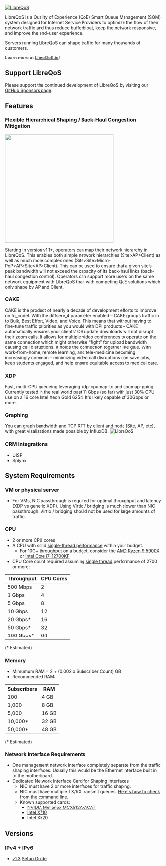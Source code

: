 <a href="https://libreqos.io/"><img alt="LibreQoS" src="https://user-images.githubusercontent.com/22501920/202913614-4ff2e506-e645-4a94-9918-d512905ab290.png"></a>

LibreQoS is a Quality of Experience (QoE) Smart Queue Management (SQM) system designed for Internet Service Providers to optimize the flow of their network traffic and thus reduce bufferbloat, keep the network responsive, and improve the end-user experience.

Servers running LibreQoS can shape traffic for many thousands of customers. 

Learn more at [LibreQoS.io](https://libreqos.io/)!

## Support LibreQoS

Please support the continued development of LibreQoS by visiting our [GitHub Sponsors page](https://github.com/sponsors/LibreQoE).

## Features
### Flexible Hierarchical Shaping / Back-Haul Congestion Mitigation
<img src="https://raw.githubusercontent.com/LibreQoE/LibreQoS/main/docs/nestedHTB2.png" width="350"></img>

Starting in version v1.1+, operators can map their network hierarchy in LibreQoS. This enables both simple network hierarchies (Site>AP>Client) as well as much more complex ones (Site>Site>Micro-PoP>AP>Site>AP>Client). This can be used to ensure that a given site’s peak bandwidth will not exceed the capacity of its back-haul links (back-haul congestion control). Operators can support more users on the same network equipment with LibreQoS than with competing QoE solutions which only shape by AP and Client.

### CAKE
CAKE is the product of nearly a decade of development efforts to improve on fq_codel. With the diffserv_4 parameter enabled – CAKE groups traffic in to Bulk, Best Effort, Video, and Voice. This means that without having to fine-tune traffic priorities as you would with DPI products – CAKE automatically ensures your clients’ OS update downloads will not disrupt their zoom calls. It allows for multiple video conferences to operate on the same connection which might otherwise “fight” for upload bandwidth causing call disruptions. It holds the connection together like glue. With work-from-home, remote learning, and tele-medicine becoming increasingly common – minimizing video call disruptions can save jobs, keep students engaged, and help ensure equitable access to medical care.

### XDP
Fast, multi-CPU queueing leveraging xdp-cpumap-tc and cpumap-pping. Currently tested in the real world past 11 Gbps (so far) with just 30% CPU use on a 16 core Intel Xeon Gold 6254. It's likely capable of 30Gbps or more.

### Graphing
You can graph bandwidth and TCP RTT by client and node (Site, AP, etc), with great visalizations made possible by InfluxDB.
<img alt="LibreQoS" src="https://raw.githubusercontent.com/LibreQoE/LibreQoS/main/docs/v1.1-alpha-preview.jpg"></a>

### CRM Integrations
* UISP
* Splynx

## System Requirements
### VM or physical server
* For VMs, NIC passthrough is required for optimal throughput and latency (XDP vs generic XDP). Using Virtio / bridging is much slower than NIC passthrough. Virtio / bridging should not be used for large amounts of traffic.

### CPU
* 2 or more CPU cores
* A CPU with solid [single-thread performance](https://www.cpubenchmark.net/singleThread.html) within your budget.
  * For 10G+ throughput on a budget, consider the [AMD Ryzen 9 5900X](https://www.bestbuy.com/site/amd-ryzen-9-5900x-4th-gen-12-core-24-threads-unlocked-desktop-processor-without-cooler/6438942.p?skuId=6438942) or [Intel Core i7-12700KF](https://www.bestbuy.com/site/intel-core-i7-12700kf-desktop-processor-12-8p-4e-cores-up-to-5-0-ghz-unlocked-lga1700-600-series-chipset-125w/6483674.p?skuId=6483674)
* CPU Core count required assuming [single thread](https://www.cpubenchmark.net/singleThread.html) performance of 2700 or more:

| Throughput    | CPU Cores     |
| ------------- | ------------- |
| 500 Mbps      | 2             |
| 1 Gbps        | 4             |
| 5 Gbps        | 8             |
| 10 Gbps       | 12            |
| 20 Gbps*      | 16            |
| 50 Gbps*      | 32            |
| 100 Gbps*     | 64            |

(* Estimated)

### Memory
* Mimumum RAM = 2 + (0.002 x Subscriber Count) GB
* Recommended RAM:

| Subscribers   | RAM           |
| ------------- | ------------- |
| 100           | 4 GB          |
| 1,000         | 8 GB          |
| 5,000         | 16 GB         |
| 10,000*       | 32 GB         |
| 50,000*       | 48 GB         |

(* Estimated)

### Network Interface Requirements
* One management network interface completely separate from the traffic shaping interfaces. Usually this would be the Ethernet interface built in to the motherboard.
* Dedicated Network Interface Card for Shaping Interfaces
  * NIC must have 2 or more interfaces for traffic shaping.
  * NIC must have multiple TX/RX transmit queues. [Here's how to check from the command line](https://serverfault.com/questions/772380/how-to-tell-if-nic-has-multiqueue-enabled).
  * Known supported cards:
    * [NVIDIA Mellanox MCX512A-ACAT](https://www.fs.com/products/119649.html)
    * [Intel X710](https://www.fs.com/products/75600.html)
    * Intel X520
    
## Versions
### IPv4 + IPv6
- [v1.3](https://github.com/LibreQoE/LibreQoS/tree/main/v1.3) [Setup Guide](https://github.com/LibreQoE/LibreQoS/wiki/LibreQoS-v1.3-Installation-&-Usage-Guide-Physical-Server-and-Ubuntu-22.04)
